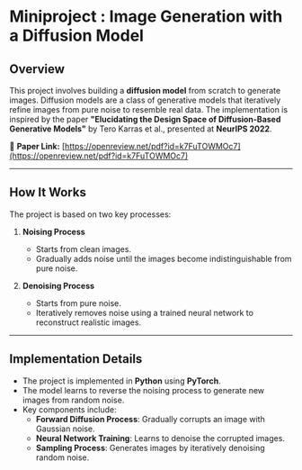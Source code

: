 # Miniproject : Image Generation with a Diffusion Model

## Overview
This project involves building a **diffusion model** from scratch to generate images. Diffusion models are a class of generative models that iteratively refine images from pure noise to resemble real data. The implementation is inspired by the paper **"Elucidating the Design Space of Diffusion-Based Generative Models"** by Tero Karras et al., presented at **NeurIPS 2022**.  

📄 **Paper Link:** [https://openreview.net/pdf?id=k7FuTOWMOc7](https://openreview.net/pdf?id=k7FuTOWMOc7)  

---

## How It Works
The project is based on two key processes:

1. **Noising Process**  
   - Starts from clean images.  
   - Gradually adds noise until the images become indistinguishable from pure noise.

2. **Denoising Process**  
   - Starts from pure noise.  
   - Iteratively removes noise using a trained neural network to reconstruct realistic images.

---

## Implementation Details
- The project is implemented in **Python** using **PyTorch**.  
- The model learns to reverse the noising process to generate new images from random noise.  
- Key components include:  
  -  **Forward Diffusion Process**: Gradually corrupts an image with Gaussian noise.  
  -  **Neural Network Training**: Learns to denoise the corrupted images.  
  -  **Sampling Process**: Generates images by iteratively denoising random noise.  
